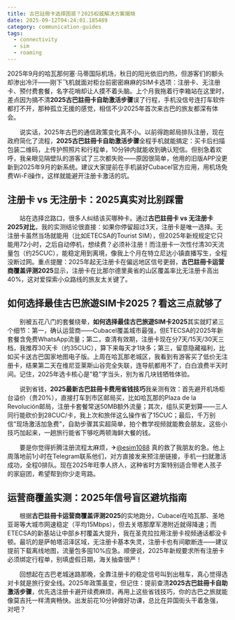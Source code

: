 ```yaml
---
title: 古巴註冊卡选择困惑？2025权威解决方案揭晓
date: 2025-09-12T04:24:01.185489
category: communication-guides
tags:
  - connectivity
  - sim
  - roaming
---
```


2025年9月的哈瓦那何塞·马蒂国际机场，秋日的阳光依旧灼热，但游客们的额头却渗出冷汗——刚下飞机就面对柜台前密密麻麻的SIM卡选项：注册卡、无注册卡、预付费套餐，名字花哨却让人摸不着头脑。上个月我拖着行李箱站在这里时，差点因为搞不清**2025古巴註冊卡自助激活步骤**误了行程，手机没信号连打车软件都打不开，那种孤立无援的感觉，相信不少2025年首次来古巴的旅友都深有体会。

　　说实话，2025年古巴的通信政策变化真不小。以前得跑邮局排队注册，现在政府简化了流程，**2025古巴註冊卡自助激活步骤**全程手机就能搞定：买卡后扫描包装二维码，上传护照照片和行程单，10分钟内就能收到确认短信。但别急着欢呼，我亲眼见隔壁队的游客试了三次都失败——原因很简单，他用的旧版APP没更新到2025年9月的新系统。建议大家提前在手机装好Cubacel官方应用，用机场免费Wi-Fi操作，这样就能避开注册卡激活的坑。

## 注册卡 vs 无注册卡：2025真实对比别踩雷

　　站在选择岔路口，很多人纠结该买哪种卡。通过**古巴註冊卡 vs 无注册卡2025对比**，我的实测结论很直接：如果你停留超过3天，注册卡是唯一选择。无注册卡虽然当场就能用（比如ETECSA的Tourist SIM），但2025年新规规定它只能用72小时，之后自动停机，想续费？必须补注册！而注册卡一次性付清30天流量包（约25CUC），能稳定用到离境，像我上个月在特立尼达小镇直播写生，全程没断过网。重点提醒：2025年起无注册卡在偏远地区信号更弱，**古巴註冊卡运营商覆盖评测2025**显示，注册卡在比那尔德里奥省的山区覆盖率比无注册卡高出40%，这对爱探索小众路线的旅友太关键了。

## 如何选择最佳古巴旅遊SIM卡2025？看这三点就够了

　　别被五花八门的套餐绕晕，**如何选择最佳古巴旅遊SIM卡2025**其实就盯紧三个细节：第一，确认运营商——Cubacel覆盖城市最强，但ETECSA的2025年新套餐含免费WhatsApp流量；第二，查清有效期，注册卡现在分7天/15天/30天三档，我推荐30天卡（约35CUC），算下来每天才1块多；第三，留意隐藏福利，比如买卡送古巴国家地图电子版。上周在哈瓦那老城区，我看到有游客买了低价无注册卡，结果第二天在维尼亚莱斯山谷完全失联，连导航都用不了，白白浪费半天时间。记住，2025年选卡核心是"稳"字当头，别为省几块钱牺牲体验。

　　说到省钱，**2025最新古巴註冊卡费用省钱技巧**我亲测有效：首先避开机场柜台溢价（贵20%），直接打车到市区邮局买，比如哈瓦那的Plaza de la Revolución邮局，注册卡套餐常送50MB额外流量；其次，组队买更划算——三人同行能砍价到28CUC/卡，我上次和旅伴这么操作省了15CUC；最后，千万别信"现场激活加急费"，自助步骤其实超简单，拍个教学视频就能教会朋友。这些小技巧加起来，一趟旅行能省下够吃两顿海鲜大餐的钱。

　　要是你觉得折腾注册流程太麻烦，✈[@esim1088](https://t.me/s/esim1088) 真的救了我朋友的急。他上周落地前1小时在Telegram联系他们，对方直接发来预注册链接，手机一扫就激活成功，全程0排队。现在2025年旺季人挤人，这种省时方案特别适合带老人孩子的家庭团，希望帮到你少走弯路。

## 运营商覆盖实测：2025年信号盲区避坑指南

　　根据**古巴註冊卡运营商覆盖评测2025**的实地跑分，Cubacel在哈瓦那、圣地亚哥等大城市网速稳定（平均15Mbps），但去关塔那摩军港附近就得降速；而ETECSA的新基站让中部乡村覆盖大提升，我在圣克拉拉用注册卡视频通话都没卡顿。最坑的是萨帕塔沼泽区域，无注册卡基本失灵，注册卡也有间歇断连——建议提前下载离线地图，流量包多囤10%应急。顺便说，2025年新规要求所有注册卡必须绑定行程单，别填虚假日期，海关抽查很严！

　　回想起在古巴老城迷路那晚，全靠注册卡的稳定信号叫到出租车，真心觉得选对卡就是旅行安全线。2025年政策虽变，但记住：提前查清**2025古巴註冊卡自助激活步骤**，优先选注册卡避开续费麻烦，再用上这些省钱技巧，你的古巴之旅就能像莫吉托一样清爽畅快。出发前花10分钟做好功课，总比在异国街头干着急强，对吧？